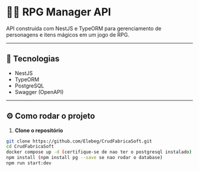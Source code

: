# 🧙‍♂️ RPG Manager API

API construída com NestJS e TypeORM para gerenciamento de personagens e itens mágicos em um jogo de RPG.

---

## 🚀 Tecnologias

- NestJS
- TypeORM
- PostgreSQL
- Swagger (OpenAPI)

---

## ⚙️ Como rodar o projeto

1. **Clone o repositório**
```bash
git clone https://github.com/Elebeg/CrudFabricaSoft.git
cd CrudFabricaSoft
docker compose up -d (certifique-se de nao ter o postgresql instalado)
npm install (npm install pg --save se nao rodar o database)
npm run start:dev